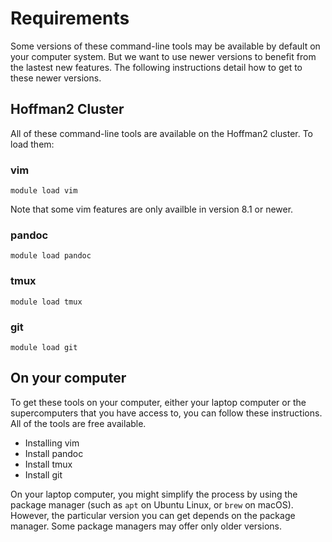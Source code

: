 # Requirements

Some versions of these command-line tools may be available by default on your
computer system. But we want to use newer versions to benefit from the lastest
new features. The following instructions detail how to get to these newer
versions. 


## Hoffman2 Cluster

All of these command-line tools are available on the Hoffman2 cluster. To load
them:

### vim

```
module load vim
```

Note that some vim features are only availble in version 8.1 or newer.


### pandoc

```
module load pandoc
```

### tmux

```
module load tmux
```

### git

```
module load git
```

## On your computer

To get these tools on your computer, either your laptop computer or the
supercomputers that you have access to, you can follow these instructions. All
of the tools are free available.

- Installing vim
- Install pandoc
- Install tmux
- Install git

On your laptop computer, you might simplify the process by using the package
manager (such as ``apt`` on Ubuntu Linux, or ``brew`` on macOS). However,
the particular version you can get depends on the package manager. Some package
managers may offer only older versions.
